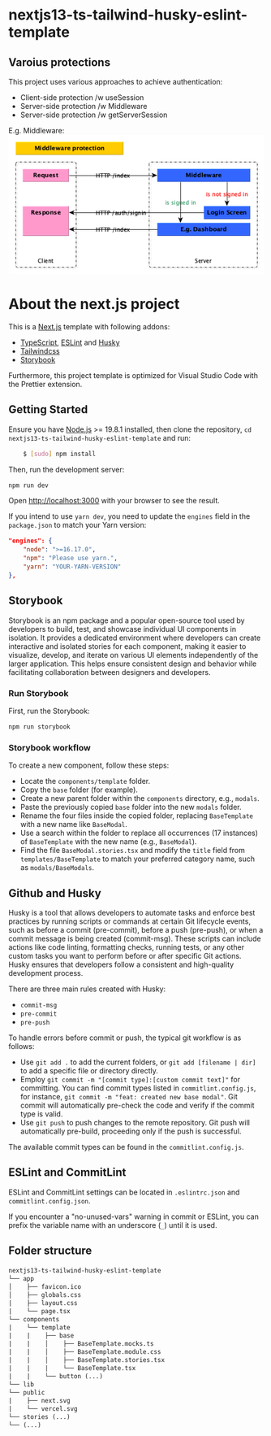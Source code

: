 # nextjs13-ts-tailwind-husky-eslint-template

## Varoius protections

This project uses various approaches to achieve authentication:

- Client-side protection /w useSession
- Server-side protection /w Middleware
- Server-side protection /w getServerSession

E.g. Middleware:
![alt text](https://github.com/TobiasGleiter/nextjs13-next-auth/blob/main/documentation/Nextjs13Auth-Middleware.png)

# About the next.js project

This is a [Next.js](https://nextjs.org/) template with following addons:

- [TypeScript](https://www.typescriptlang.org/), [ESLint](https://eslint.org/) and [Husky](https://typicode.github.io/husky/)
- [Tailwindcss](https://tailwindcss.com/)
- [Storybook](https://storybook.js.org/)

Furthermore, this project template is optimized for Visual Studio Code with the Prettier extension.

## Getting Started

Ensure you have [Node.js](http://nodejs.org/) >= 19.8.1 installed, then clone the repository, `cd nextjs13-ts-tailwind-husky-eslint-template` and run:

```bash
    $ [sudo] npm install
```

Then, run the development server:

```bash
npm run dev
```

Open [http://localhost:3000](http://localhost:3000) with your browser to see the result.

If you intend to use `yarn dev`, you need to update the `engines` field in the `package.json` to match your Yarn version:

```JSON
"engines": {
    "node": ">=16.17.0",
    "npm": "Please use yarn.",
    "yarn": "YOUR-YARN-VERSION"
},
```

## Storybook

Storybook is an npm package and a popular open-source tool used by developers to build, test, and showcase individual UI components in isolation. It provides a dedicated environment where developers can create interactive and isolated stories for each component, making it easier to visualize, develop, and iterate on various UI elements independently of the larger application. This helps ensure consistent design and behavior while facilitating collaboration between designers and developers.

### Run Storybook

First, run the Storybook:

```bash
npm run storybook
```

### Storybook workflow

To create a new component, follow these steps:

- Locate the `components/template` folder.
- Copy the `base` folder (for example).
- Create a new parent folder within the `components` directory, e.g., `modals`.
- Paste the previously copied `base` folder into the new `modals` folder.
- Rename the four files inside the copied folder, replacing `BaseTemplate` with a new name like `BaseModal`.
- Use a search within the folder to replace all occurrences (17 instances) of `BaseTemplate` with the new name (e.g., `BaseModal`).
- Find the file `BaseModal.stories.tsx` and modify the `title` field from `templates/BaseTemplate` to match your preferred category name, such as `modals/BaseModals`.

## Github and Husky

Husky is a tool that allows developers to automate tasks and enforce best practices by running scripts or commands at certain Git lifecycle events, such as before a commit (pre-commit), before a push (pre-push), or when a commit message is being created (commit-msg). These scripts can include actions like code linting, formatting checks, running tests, or any other custom tasks you want to perform before or after specific Git actions. Husky ensures that developers follow a consistent and high-quality development process.

There are three main rules created with Husky:

- `commit-msg`
- `pre-commit`
- `pre-push`

To handle errors before commit or push, the typical git workflow is as follows:

- Use `git add .` to add the current folders, or `git add [filename | dir]` to add a specific file or directory directly.
- Employ `git commit -m "[commit type]:[custom commit text]"` for committing. You can find commit types listed in `commitlint.config.js`, for instance, `git commit -m "feat: created new base modal"`. Git commit will automatically pre-check the code and verify if the commit type is valid.
- Use `git push` to push changes to the remote repository. Git push will automatically pre-build, proceeding only if the push is successful.

The available commit types can be found in the `commitlint.config.js`.

## ESLint and CommitLint

ESLint and CommitLint settings can be located in `.eslintrc.json` and `commitlint.config.json`.

If you encounter a "no-unused-vars" warning in commit or ESLint, you can prefix the variable name with an underscore (`_`) until it is used.

## Folder structure

```none
nextjs13-ts-tailwind-husky-eslint-template
└── app
│    ├── favicon.ico
│    ├── globals.css
|    ├── layout.css
|    └── page.tsx
└── components
|    └── template
|    |    ├── base
|    |    │    ├── BaseTemplate.mocks.ts
|    |    │    ├── BaseTemplate.module.css
|    |    │    ├── BaseTemplate.stories.tsx
|    |    |    └── BaseTemplate.tsx
|    |    └── button (...)
└── lib
└── public
|    ├── next.svg
|    └── vercel.svg
└── stories (...)
└── (...)
```
